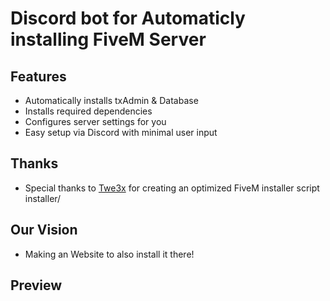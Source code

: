# Discord bot for Automaticly installing FiveM Server

## Features

- Automatically installs txAdmin & Database
- Installs required dependencies
- Configures server settings for you
- Easy setup via Discord with minimal user input


## Thanks
- Special thanks to [Twe3x](github.com/twe3x) for creating an optimized FiveM installer script installer/

## Our Vision
- Making an Website to also install it there!


## Preview
